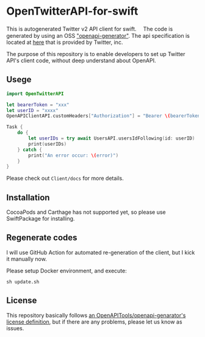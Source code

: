 # OpenTwitterAPI-for-swift

This is autogenerated Twitter v2 API client for swift.　 The code is generated by using an OSS ["openapi-generator"](https://github.com/OpenAPITools/openapi-generator). The api specification is located at [here](https://api.twitter.com/2/openapi.json) that is provided by Twitter, inc.

The purpose of this repository is to enable developers to set up Twitter API's client code, without deep understand about OpenAPI.

## Usege

```swift
import OpenTwitterAPI

let bearerToken = "xxx"
let userID = "xxxx"
OpenAPIClientAPI.customHeaders["Authorization"] = "Bearer \(bearerToken)"

Task {
    do {
        let userIDs = try await UsersAPI.usersIdFollowing(id: userID)
        print(userIDs)
    } catch {
        print("An error occur: \(error)")
    }
}

```

Please check out `Client/docs` for more details.

## Installation

CocoaPods and Carthage has not supported yet, so please use SwiftPackage for installing.

## Regenerate codes

I will use GitHub Action for automated re-generation of the client, but I kick it manually now.

Please setup Docker environment, and execute:

```
sh update.sh
```
## License
This repository basically follows [an OpenAPITools/openapi-genarator's license definition](https://github.com/OpenAPITools/openapi-generator#table-of-contents), but if there are any problems, please let us know as issues.
